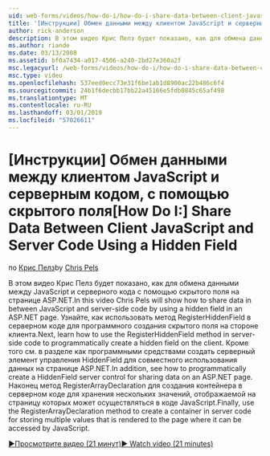 ```yaml
---
uid: web-forms/videos/how-do-i/how-do-i-share-data-between-client-javascript-and-server-code-using-a-hidden-field
title: '[Инструкции] Обмен данными между клиентом JavaScript и серверным кодом, с помощью скрытого поля | Документация Майкрософт'
author: rick-anderson
description: В этом видео Крис Пелз будет показано, как для обмена данными между JavaScript и серверного кода с помощью скрытого поля на странице ASP.NET. Узнайте, как t...
ms.author: riande
ms.date: 03/13/2008
ms.assetid: bf0a7434-a017-4506-a240-2bd27e360a2f
msc.legacyurl: /web-forms/videos/how-do-i/how-do-i-share-data-between-client-javascript-and-server-code-using-a-hidden-field
msc.type: video
ms.openlocfilehash: 537eed0ecc73e31f6be1ab1d8900ac22b486c6f4
ms.sourcegitcommit: 24b1f6decbb17bb22a45166e5fdb0845c65af498
ms.translationtype: MT
ms.contentlocale: ru-RU
ms.lasthandoff: 03/01/2019
ms.locfileid: "57026611"
---
```

<a name="how-do-i-share-data-between-client-javascript-and-server-code-using-a-hidden-field"></a><span data-ttu-id="377c2-104">[Инструкции] Обмен данными между клиентом JavaScript и серверным кодом, с помощью скрытого поля</span><span class="sxs-lookup"><span data-stu-id="377c2-104">[How Do I:] Share Data Between Client JavaScript and Server Code Using a Hidden Field</span></span>
====================
<span data-ttu-id="377c2-105">по [Крис Пелз](https://twitter.com/chrispels)</span><span class="sxs-lookup"><span data-stu-id="377c2-105">by [Chris Pels](https://twitter.com/chrispels)</span></span>

<span data-ttu-id="377c2-106">В этом видео Крис Пелз будет показано, как для обмена данными между JavaScript и серверного кода с помощью скрытого поля на странице ASP.NET.</span><span class="sxs-lookup"><span data-stu-id="377c2-106">In this video Chris Pels will show how to share data in between JavaScript and server-side code by using a hidden field in an ASP.NET page.</span></span> <span data-ttu-id="377c2-107">Узнайте, как использовать метод RegisterHiddenField в серверном коде для программного создания скрытого поля на стороне клиента.</span><span class="sxs-lookup"><span data-stu-id="377c2-107">Next, learn how to use the RegisterHiddenField method in server-side code to programmatically create a hidden field on the client.</span></span> <span data-ttu-id="377c2-108">Кроме того см. в разделе как программными средствами создать серверный элемент управления HiddenField для совместного использования данных на странице ASP.NET.</span><span class="sxs-lookup"><span data-stu-id="377c2-108">In addition, see how to programmatically create a HiddenField server control for sharing data on an ASP.NET page.</span></span> <span data-ttu-id="377c2-109">Наконец метод RegisterArrayDeclaration для создания контейнера в серверном коде для хранения нескольких значений, отображаемой на страницу которых может осуществляться в коде JavaScript.</span><span class="sxs-lookup"><span data-stu-id="377c2-109">Finally, use the RegisterArrayDeclaration method to create a container in server code for storing multiple values that is rendered to the page where it can be accessed by JavaScript.</span></span>

[<span data-ttu-id="377c2-110">&#9654;Просмотрите видео (21 минут)</span><span class="sxs-lookup"><span data-stu-id="377c2-110">&#9654; Watch video (21 minutes)</span></span>](https://channel9.msdn.com/Blogs/ASP-NET-Site-Videos/how-do-i-share-data-between-client-javascript-and-server-code-using-a-hidden-field)
